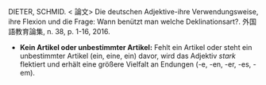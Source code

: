 DIETER, SCHMID. < 論文> Die deutschen Adjektive-ihre Verwendungsweise, ihre Flexion und die Frage: Wann benützt man welche Deklinationsart?. 外国語教育論集, n. 38, p. 1-16, 2016. 

* **Kein Artikel oder unbestimmter Artikel:** Fehlt ein Artikel oder steht ein unbestimmter Artikel (ein, eine, ein) davor, wird das Adjektiv *stark* flektiert und erhält eine größere Vielfalt an Endungen (-e, -en, -er, -es, -em).